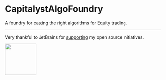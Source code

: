 # CapitalystAlgoFoundry

A foundry for casting the right algorithms for Equity trading.

<hr>
Very thankful to JetBrains for <a href="https://www.jetbrains.com/community/opensource/#support">supporting</a> my open source initiatives.

<p>
<img src="https://resources.jetbrains.com/storage/products/company/brand/logos/jb_beam.png" width="100px">
</p>
